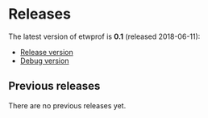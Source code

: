 Releases
==========

The latest version of etwprof is __0.1__ (released 2018-06-11):
* [Release version](https://poprcdn.blob.core.windows.net/cdn/etwprof/0.1/etwprof_0.1_release.zip)
* [Debug version](https://poprcdn.blob.core.windows.net/cdn/etwprof/0.1/etwprof_0.1_debug.zip)

Previous releases
----------

There are no previous releases yet.